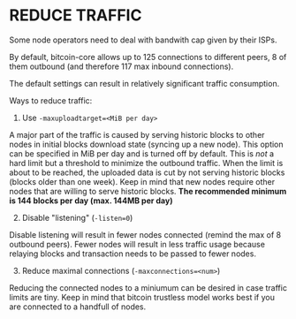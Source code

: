 REDUCE TRAFFIC
==============

Some node operators need to deal with bandwith cap given by their ISPs.

By default, bitcoin-core allows up to 125 connections to different peers, 8 of
them outbound (and therefore 117 max inbound connections).

The default settings can result in relatively significant traffic consumption.


Ways to reduce traffic:

1. Use `-maxuploadtarget=<MiB per day>`

A major part of the traffic is caused by serving historic blocks to other nodes
in initial blocks download state (syncing up a new node).
This option can be specified in MiB per day and is turned off by default.
This is *not* a hard limit but a threshold to minimize the outbound
traffic. When the limit is about to be reached, the uploaded data is cut by not
serving historic blocks (blocks older than one week).
Keep in mind that new nodes require other nodes that are willing to serve
historic blocks. **The recommended minimum is 144 blocks per day (max. 144MB
per day)**

2. Disable "listening" (`-listen=0`)

Disable listening will result in fewer nodes connected (remind the max of 8
outbound peers). Fewer nodes will result in less traffic usage because relaying
blocks and transaction needs to be passed to fewer nodes.

3. Reduce maximal connections (`-maxconnections=<num>`)

Reducing the connected nodes to a miniumum can be desired in case traffic
limits are tiny. Keep in mind that bitcoin trustless model works best if you are
connected to a handfull of nodes.

